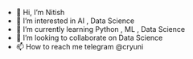 - 👋 Hi, I’m Nitish
- 👀 I’m interested in AI , Data Science
- 🌱 I’m currently learning Python , ML , Data Science
- 💞️ I’m looking to collaborate on Data Science
- 📫 How to reach me telegram @cryuni

<!---
nitish9413/nitish9413 is a ✨ special ✨ repository because its `README.md` (this file) appears on your GitHub profile.
You can click the Preview link to take a look at your changes.
--->
